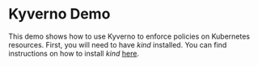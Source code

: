 # Kyverno Demo

This demo shows how to use Kyverno to enforce policies on Kubernetes resources. First, you will need to have _kind_ installed. You can find instructions on how to install _kind_ [here](https://kind.sigs.k8s.io/docs/user/quick-start/).
